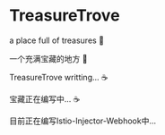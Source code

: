 # TreasureTrove
a place full of treasures :cherries:

一个充满宝藏的地方 :cherries:



TreasureTrove writting... :coffee:

宝藏正在编写中... :coffee:

目前正在编写Istio-Injector-Webhook中...
